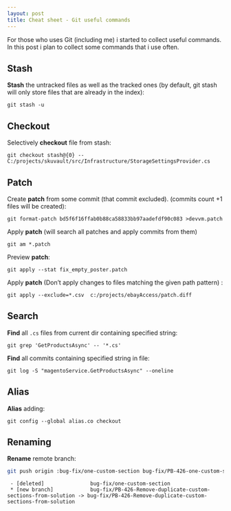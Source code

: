 ```yaml
---
layout: post
title: Cheat sheet - Git useful commands
---
```


For those who uses Git (including me) i started to collect useful commands. In this post i plan to collect some commands that i use often.

## Stash

**Stash** the untracked files as well as the tracked ones (by default, git stash will only store files that are already in the index):

```git stash -u```

## Checkout

Selectively **checkout** file from stash:

```git checkout stash@{0} -- C:/projects/skuvault/src/Infrastructure/StorageSettingsProvider.cs```

## Patch

Create **patch** from some commit (that commit excluded). (commits count +1 files will be created):

```git format-patch bd5f6f16ffab0b88ca58833bb97aadefdf90c083 >devvm.patch```

Apply **patch** (will search all patches and apply commits from them)

```git am *.patch```

Preview **patch**:

```git apply --stat fix_empty_poster.patch```

Apply **patch** (Don’t apply changes to files matching the given path pattern) :

```git apply --exclude=*.csv  c:/projects/ebayAccess/patch.diff```

## Search

**Find** all `.cs` files from current dir containing specified string:

```git grep 'GetProductsAsync' -- '*.cs'```

**Find** all commits containing specified string in file:

```git log -S "magentoService.GetProductsAsync" --oneline```

## Alias

**Alias** adding:

```git config --global alias.co checkout```

## Renaming

**Rename** remote branch:

```bash
git push origin :bug-fix/one-custom-section bug-fix/PB-426-one-custom-section
```

```
 - [deleted]               bug-fix/one-custom-section
 * [new branch]            bug-fix/PB-426-Remove-duplicate-custom-sections-from-solution -> bug-fix/PB-426-Remove-duplicate-custom-sections-from-solution
```
